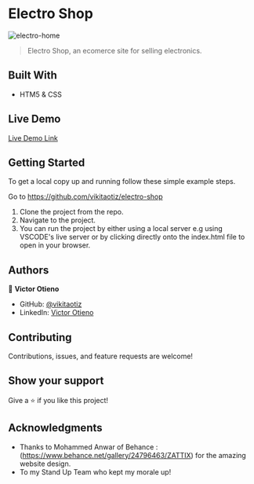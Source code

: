 # Electro Shop

![electro-home](https://user-images.githubusercontent.com/42869046/114411509-e8f94180-9bb4-11eb-9fab-f0fb39337380.PNG)

> Electro Shop, an ecomerce site for selling electronics.

## Built With

- HTM5 & CSS

## Live Demo

[Live Demo Link](https://vikitaotiz.github.io/electro-shop/)


## Getting Started

To get a local copy up and running follow these simple example steps.

Go to https://github.com/vikitaotiz/electro-shop

1. Clone the project from the repo.
2. Navigate to the project.
2. You can run the project by either using a local server e.g using VSCODE's live server or by clicking directly onto the index.html file to open in your browser.


## Authors

👤 **Victor Otieno**

- GitHub: [@vikitaotiz](https://github.com/vikitaotiz)
- LinkedIn: [Victor Otieno](https://www.linkedin.com/in/victor-otieno-22ba7773/ ) 

## Contributing

Contributions, issues, and feature requests are welcome!


## Show your support

Give a ⭐️ if you like this project!

## Acknowledgments

- Thanks to Mohammed Anwar of Behance : (https://www.behance.net/gallery/24796463/ZATTIX) for the amazing website design.
- To my Stand Up Team who kept my morale up!
